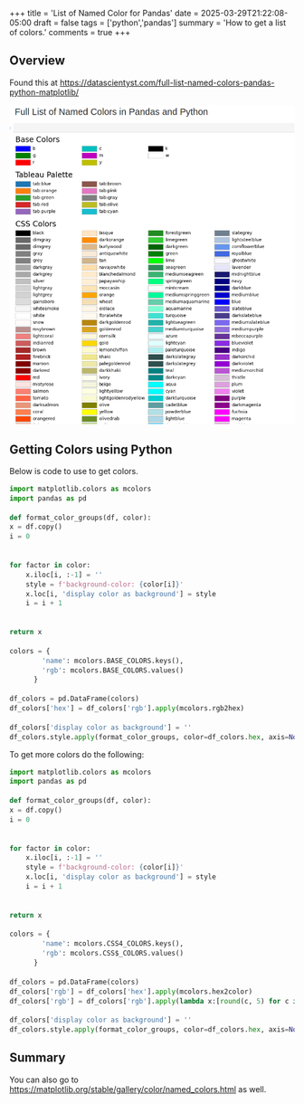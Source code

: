 +++
title = 'List of Named Color for Pandas'
date = 2025-03-29T21:22:08-05:00
draft = false
tags = ['python','pandas']
summary = 'How to get a list of colors.'
comments = true
+++

## Overview

Found this at
https://datascientyst.com/full-list-named-colors-pandas-python-matplotlib/

![colors](20220901-1_colors.png)

## Getting Colors using Python

Below is code to use to get colors. 

```python
import matplotlib.colors as mcolors
import pandas as pd

def format_color_groups(df, color):
x = df.copy()
i = 0


for factor in color:
    x.iloc[i, :-1] = ''
    style = f'background-color: {color[i]}'
    x.loc[i, 'display color as background'] = style
    i = i + 1


return x

colors = {
        'name': mcolors.BASE_COLORS.keys(),
        'rgb': mcolors.BASE_COLORS.values()
      }

df_colors = pd.DataFrame(colors)
df_colors['hex'] = df_colors['rgb'].apply(mcolors.rgb2hex)

df_colors['display color as background'] = ''
df_colors.style.apply(format_color_groups, color=df_colors.hex, axis=None)
```

To get more colors do the following: 

```python
import matplotlib.colors as mcolors
import pandas as pd

def format_color_groups(df, color):
x = df.copy()
i = 0


for factor in color:
    x.iloc[i, :-1] = ''
    style = f'background-color: {color[i]}'
    x.loc[i, 'display color as background'] = style
    i = i + 1


return x

colors = {
        'name': mcolors.CSS4_COLORS.keys(),
        'rgb': mcolors.CSS$_COLORS.values()
      }

df_colors = pd.DataFrame(colors)
df_colors['rgb'] = df_colors['hex'].apply(mcolors.hex2color)
df_colors['rgb'] = df_colors['rgb'].apply(lambda x:[round(c, 5) for c in x])

df_colors['display color as background'] = ''
df_colors.style.apply(format_color_groups, color=df_colors.hex, axis=None)
```

## Summary

You can also go to
https://matplotlib.org/stable/gallery/color/named_colors.html as well.
